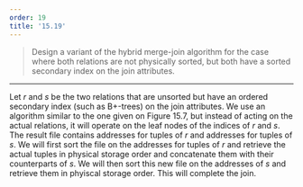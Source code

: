 ```yaml
---
order: 19
title: '15.19'
---
```

> Design a variant of the hybrid merge-join algorithm for the case where both relations
> are not physically sorted, but both have a sorted secondary index on the join attributes. 

--------------------------------

Let $r$ and $s$ be the two relations that are unsorted but have an ordered secondary index
(such as B+-trees) on the join attributes. We use an algorithm similar to the one given on 
Figure 15.7, but instead of acting on the actual relations, it will operate on the leaf nodes
of the indices of $r$ and $s$. The result file contains addresses for tuples of $r$ and addresses
for tuples of $s$. We will first sort the file on the addresses for tuples of $r$ and retrieve the
actual tuples in physical storage order and concatenate them with their counterparts of $s$. We will
then sort this new file on the addresses of $s$ and retrieve them in phyiscal storage order. 
This will complete the join. 